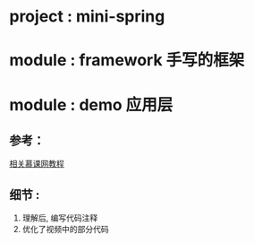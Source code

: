 # project : mini-spring
# module : framework 手写的框架
# module : demo 应用层
## 参考： 
[相关慕课网教程](https://coding.imooc.com/class/350.html) <br>
## 细节 : <br>
  1. 理解后, 编写代码注释
  2. 优化了视频中的部分代码
